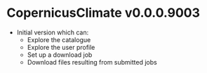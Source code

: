 # CopernicusClimate v0.0.0.9003

* Initial version which can:
  * Explore the catalogue
  * Explore the user profile
  * Set up a download job
  * Download files resulting from submitted jobs
